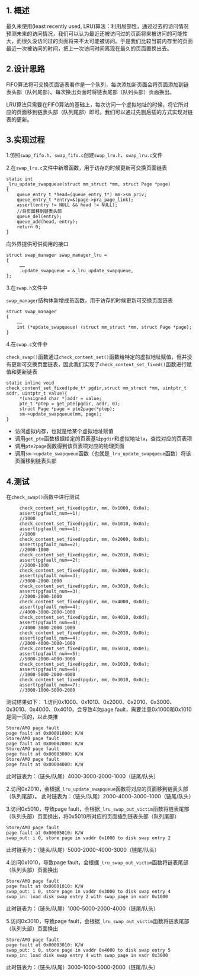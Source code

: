 ## 1. 概述
最久未使用(least recently used, LRU)算法：利用局部性，通过过去的访问情况预测未来的访问情况，我们可以认为最近还被访问过的页面将来被访问的可能性大，而很久没访问过的页面将来不太可能被访问。于是我们比较当前内存里的页面最近一次被访问的时间，把上一次访问时间离现在最久的页面置换出去。
## 2.设计思路
FIFO算法将可交换页面链表看作是一个队列，每次添加新页面会将页面添加到链表头部（队列尾部）。每次换出页面时将链表尾部（队列头部）页面换出。

LRU算法只需要在FIFO算法的基础上，每次访问一个虚拟地址的时候，将它所对应的页面移到链表头部（队列尾部）即可。我们可以通过先删后插的方式实现对链表的更新。
## 3.实现过程
1.仿照`swap_fifo.h`、`swap_fifo.c`创建`swap_lru.h`、`swap_lru.c`文件

2.在`swap_lru.c`文件中新增函数，用于访存的时候更新可交换页面链表
```
static int
_lru_update_swapqueue(struct mm_struct *mm, struct Page *page)
{
    queue_entry_t *head=(queue_entry_t*) mm->sm_priv;
    queue_entry_t *entry=&(page->pra_page_link);
    assert(entry != NULL && head != NULL);
    //将页面移到链表头部
    queue_del(entry);
    queue_add(head, entry);
    return 0;
}
```

向外界提供可供调用的接口
```
struct swap_manager swap_manager_lru =
{
     ……
     .update_swapqueue = &_lru_update_swapqueue,
};
```

3.在`swap.h`文件中

`swap_manager`结构体新增成员函数，用于访存的时候更新可交换页面链表
```
struct swap_manager
{
	……
	int (*update_swapqueue) (struct mm_struct *mm, struct Page *page);
}
```

4.在`swap.c`文件中

`check_swap()`函数通过`check_content_set()`函数给特定的虚拟地址赋值，但并没有更新可交换页面链表，因此我们实现了`check_content_set_fixed()`函数进行赋值和更新链表
```
static inline void
check_content_set_fixed(pde_t* pgdir,struct mm_struct *mm, uintptr_t addr, uintptr_t value){
     *(unsigned char *)addr = value;
     pte_t *ptep = get_pte(pgdir, addr, 0);
     struct Page *page = pte2page(*ptep);
     sm->update_swapqueue(mm, page);
}
```
- 访问虚拟内存，也就是给某个虚拟地址赋值
- 调用`get_pte`函数根据给定的页表基址`pgdir`和虚拟地址`la`，查找对应的页表项
- 调用`pte2page`函数得到该页表项对应的物理页面
- 调用`sm->update_swapqueue`函数（也就是`_lru_update_swapqueue`函数）将该页面移到链表头部

## 4.测试

在`check_swap()`函数中进行测试
```
     check_content_set_fixed(pgdir, mm, 0x1000, 0x0a);
     assert(pgfault_num==1);
     //1000
     check_content_set_fixed(pgdir, mm, 0x1010, 0x0a);
     assert(pgfault_num==1);
     //1000
     check_content_set_fixed(pgdir, mm, 0x2000, 0x0b);
     assert(pgfault_num==2);
     //2000-1000
     check_content_set_fixed(pgdir, mm, 0x2010, 0x0b);
     assert(pgfault_num==2);
     //2000-1000
     check_content_set_fixed(pgdir, mm, 0x3000, 0x0c);
     assert(pgfault_num==3);
     //3000-2000-1000
     check_content_set_fixed(pgdir, mm, 0x3010, 0x0c);
     assert(pgfault_num==3);
     //3000-2000-1000
     check_content_set_fixed(pgdir, mm, 0x4000, 0x0d);
     assert(pgfault_num==4);
     //4000-3000-2000-1000
     check_content_set_fixed(pgdir, mm, 0x4010, 0x0d);
     assert(pgfault_num==4);
     //4000-3000-2000-1000
     check_content_set_fixed(pgdir, mm, 0x2010, 0x0b);
     assert(pgfault_num==4);
     //2000-4000-3000-1000
     check_content_set_fixed(pgdir, mm, 0x5010, 0x0e);
     assert(pgfault_num==5);
     //5000-2000-4000-3000
     check_content_set_fixed(pgdir, mm, 0x1010, 0x0a);
     assert(pgfault_num==6);
     //1000-5000-2000-4000
     check_content_set_fixed(pgdir, mm, 0x3010, 0x0c);
     assert(pgfault_num==7);
     //3000-1000-5000-2000
```

测试结果如下：
1.访问0x1000、0x1010、0x2000、0x2010、0x3000、0x3010、0x4000、0x4010，会导致4次page fault，需要注意0x1000和0x1010是同一页的，以此类推
```
Store/AMO page fault
page fault at 0x00001000: K/W
Store/AMO page fault
page fault at 0x00002000: K/W
Store/AMO page fault
page fault at 0x00003000: K/W
Store/AMO page fault
page fault at 0x00004000: K/W
```
此时链表为：（链头/队尾）4000-3000-2000-1000（链尾/队头）

2.访问0x2010，会根据`_lru_update_swapqueue`函数将对应的页面移到链表头部（队列尾部）。
此时链表为：（链头/队尾）2000-4000-3000-1000（链尾/队头）

3.访问0x5010，导致page fault，会根据`_lru_swap_out_victim`函数将链表尾部（队列头部）页面换出，将0x5010所对应的页面插到链表头部（队列尾部）
```
Store/AMO page fault
page fault at 0x00005010: K/W
swap_out: i 0, store page in vaddr 0x1000 to disk swap entry 2
```
此时链表为：（链头/队尾）5000-2000-4000-3000（链尾/队头）

4.访问0x1010，导致page fault，会根据`_lru_swap_out_victim`函数将链表尾部（队列头部）页面换出
```
Store/AMO page fault
page fault at 0x00001010: K/W
swap_out: i 0, store page in vaddr 0x3000 to disk swap entry 4
swap_in: load disk swap entry 2 with swap_page in vadr 0x1000
```
此时链表为：（链头/队尾）1000-5000-2000-4000（链尾/队头）

5.访问0x3010，导致page fault，会根据`_lru_swap_out_victim`函数将链表尾部（队列头部）页面换出
```
Store/AMO page fault
page fault at 0x00003010: K/W
swap_out: i 0, store page in vaddr 0x4000 to disk swap entry 5
swap_in: load disk swap entry 4 with swap_page in vadr 0x3000
```
此时链表为：（链头/队尾）3000-1000-5000-2000（链尾/队头）